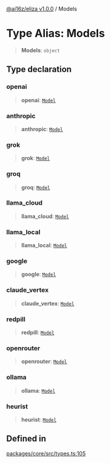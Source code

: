 [@ai16z/eliza v1.0.0](../index.md) / Models

# Type Alias: Models

> **Models**: `object`

## Type declaration

### openai

> **openai**: [`Model`](Model.md)

### anthropic

> **anthropic**: [`Model`](Model.md)

### grok

> **grok**: [`Model`](Model.md)

### groq

> **groq**: [`Model`](Model.md)

### llama_cloud

> **llama_cloud**: [`Model`](Model.md)

### llama_local

> **llama_local**: [`Model`](Model.md)

### google

> **google**: [`Model`](Model.md)

### claude_vertex

> **claude_vertex**: [`Model`](Model.md)

### redpill

> **redpill**: [`Model`](Model.md)

### openrouter

> **openrouter**: [`Model`](Model.md)

### ollama

> **ollama**: [`Model`](Model.md)

### heurist

> **heurist**: [`Model`](Model.md)

## Defined in

[packages/core/src/types.ts:105](https://github.com/ai16z/eliza/blob/main/packages/core/src/types.ts#L105)
